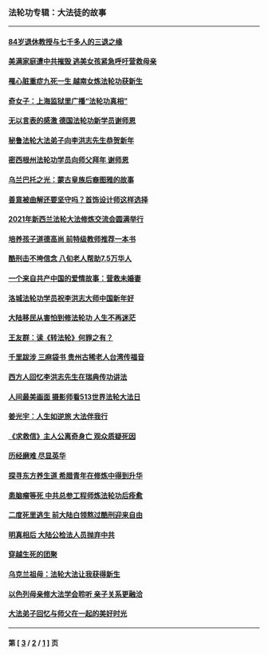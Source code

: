 ### 法轮功专辑：大法徒的故事
---
#### [84岁退休教授与七千多人的三退之缘](../../pages/nf1147481/n13796650.md?10190430) 
#### [美满家庭遭中共摧毁 逃美女孩紧急呼吁营救母亲](../../pages/nf1147481/n13792859.md?10190430) 
#### [罹心脏重症九死一生 越南女炼法轮功获新生](../../pages/nf1147481/n13732766.md?10190430) 
#### [奇女子：上海监狱里广播“法轮功真相”](../../pages/nf1147481/n13726443.md?10190430) 
#### [无以言表的感激 德国法轮功新学员谢师恩](../../pages/nf1147481/n13543790.md?10190430) 
#### [秘鲁法轮大法弟子向李洪志先生恭贺新年](../../pages/nf1147481/n13540182.md?10190430) 
#### [密西根州法轮功学员向师父拜年 谢师恩](../../pages/nf1147481/n13538183.md?10190430) 
#### [乌兰巴托之光：蒙古皇族后裔图雅的故事](../../pages/nf1147481/n13155759.md?10190430) 
#### [善意被曲解还要坚守吗？首饰设计师这样选择](../../pages/nf1147481/n13077575.md?10190430) 
#### [2021年新西兰法轮大法修炼交流会圆满举行](../../pages/nf1147481/n13033149.md?10190430) 
#### [培养孩子道德高尚 前特级教师推荐一本书](../../pages/nf1147481/n12938640.md?10190430) 
#### [酷刑击不垮信念 八旬老人帮助7.5万华人](../../pages/nf1147481/n12880712.md?10190430) 
#### [一个来自共产中国的爱情故事：营救未婚妻](../../pages/nf1147481/n12778386.md?10190430) 
#### [洛城法轮功学员祝李洪志大师中国新年好](../../pages/nf1147481/n12724685.md?10190430) 
#### [大陆移民从害怕到修法轮功 人生不再迷茫](../../pages/nf1147481/n12414325.md?10190430) 
#### [王友群：读《转法轮》何罪之有？](../../pages/nf1147481/n12408647.md?10190430) 
#### [千里跋涉 三麻袋书 贵州古稀老人台湾传福音](../../pages/nf1147481/n12198750.md?10190430) 
#### [西方人回忆李洪志先生在瑞典传功讲法](../../pages/nf1147481/n12099607.md?10190430) 
#### [人间最美画面 摄影师看513世界法轮大法日](../../pages/nf1147481/n12094118.md?10190430) 
#### [姜光宇：人生如逆旅 大法伴我行](../../pages/nf1147481/n12088664.md?10190430) 
#### [《求救信》主人公离奇身亡 观众质疑死因](../../pages/nf1147481/n11845215.md?10190430) 
#### [历经磨难 尽显英华](../../pages/nf1147481/n11723297.md?10190430) 
#### [探寻东方养生道 希腊青年在修炼中得到升华](../../pages/nf1147481/n11494502.md?10190430) 
#### [患脑瘤等死 中共总参工程师炼法轮功后痊愈](../../pages/nf1147481/n11466682.md?10190430) 
#### [二度死里逃生 前大陆白领熬过酷刑迎来自由](../../pages/nf1147481/n11368594.md?10190430) 
#### [明真相后 大陆公检法人员抛弃中共](../../pages/nf1147481/n11358618.md?10190430) 
#### [穿越生死的团聚](../../pages/nf1147481/n11258922.md?10190430) 
#### [乌克兰祖母：法轮大法让我获得新生](../../pages/nf1147481/n11269457.md?10190430) 
#### [以色列母亲修大法学会聆听 亲子关系更融洽](../../pages/nf1147481/n11268195.md?10190430) 
#### [大法弟子回忆与师父在一起的美好时光](../../pages/nf1147481/n11267759.md?10190430) 

---
#### 第 [ [3](./3.md?10190430) / [2](./2.md?10190430) / [1](./1.md?10190430) ] 页
